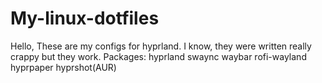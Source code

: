 # My-linux-dotfiles
Hello, These are my configs for hyprland.
I know, they were written really crappy but they work.
Packages: hyprland swaync waybar rofi-wayland hyprpaper hyprshot(AUR)
